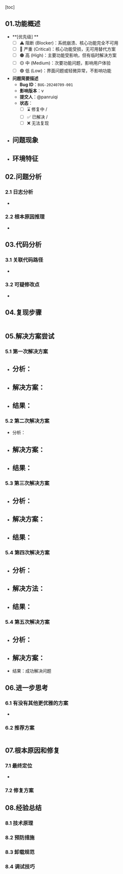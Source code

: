 [toc]

## 01.功能概述

- **[优先级] **
  - [ ] ⚠️ 阻断 (Blocker)：系统崩溃、核心功能完全不可用
  - [ ] 🔴 严重 (Critical)：核心功能受损，无可用替代方案
  - [ ] 🟠 高 (High)：主要功能受影响，但有临时解决方案
  - [ ] 🟡 中 (Medium)：次要功能问题，影响用户体验
  - [ ] 🟢 低 (Low)：界面问题或轻微异常，不影响功能
- **问题简要描述**
  - **Bug ID**：`BUG-20240709-001`  
  - **影响版本**：v
  - **提交人**：@panruiqi
  - **状态**：
    - [ ] ⌛ 修复中 /
    - [ ] ✅ 已解决 / 
    - [ ] ❌ 无法复现  
  
- **问题现象**
  - 
- **环境特征**
  - 

## 02.问题分析

### 2.1 日志分析

- ```
  
  ```

### 2.2 根本原因推理

- 

## 03.代码分析

### 3.1 关联代码路径

- ```
  
  ```

### 3.2 可疑修改点

- 

## 04.复现步骤

```

```



## 05.解决方案尝试

### 5.1 第一次解决方案

- 分析：
  - 
- 解决方案：
  - 
- 结果：
  - 

### 5.2 第二次解决方案

- 分析：
- 解决方案：
  - 
- 结果：
  - 

### 5.3 第三次解决方案

- 分析：
  - 
- 解决方案：
  - 
- 结果：
  - 

### 5.4 第四次解决方案

- 分析：
  - 

- 解决方法：
  - 
- 结果：
  - 

### 5.4 第五次解决方案

- 分析：
  - 
- 解决方案：
  - 
- 结果：成功解决问题



## 06.进一步思考

### 6.1 有没有其他更优雅的方案

- 

### 6.2 推荐方案

```

```



## 07.根本原因和修复

### 7.1 最终定位

- 


### 7.2 修复方案



## 08.经验总结

### 8.1 技术原理

### 8.2 预防措施

### 8.3 卸载规范

### 8.4 调试技巧



